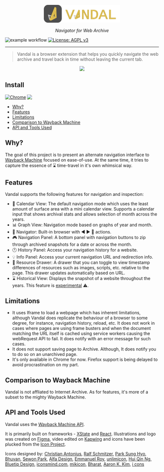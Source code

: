 <p align="center">
  <img src="docs/logo-full.svg" width="250">
  <div align="center"><i>Navigator for Web Archive</i></div>
</p>

![example workflow](https://github.com/vegetableman/vandal/actions/workflows/test.yml/badge.svg)
[![License: AGPL v3](https://img.shields.io/badge/License-AGPL%20v3-blue.svg)](http://www.gnu.org/licenses/agpl-3.0)
___

> Vandal is a browser extension that helps you quickly navigate the web archive and travel back in time without leaving the current tab.

<p align="center">
  <img src="https://github.com/vegetableman/vandal/raw/master/docs/sample.gif">
</p>

## Install
[link-chrome]: https://chrome.google.com/webstore/detail/vandal/knoccgahmcfhngbjhdbcodajdioedgdo 'Version published on Chrome Web Store'

[<img src="https://raw.githubusercontent.com/alrra/browser-logos/90fdf03c/src/chrome/chrome.svg" width="48" alt="Chrome" valign="middle">][link-chrome] [<img valign="middle" src="https://img.shields.io/chrome-web-store/v/knoccgahmcfhngbjhdbcodajdioedgdo.svg?label=%20">][link-chrome]

- [Why?](#why)
- [Features](#features)
- [Limitations](#limitations)
- [Comparison to Wayback Machine](#comparison-to-wayback-machine)
- [API and Tools Used](#api-and-tools-used)

## Why?
The goal of this project is to present an alternate navigation interface to [Wayback Machine](https://web.archive.org/) focused on ease-of-use. At the same time, it tries to capture the essence of ⌛ time-travel in it's own whimsical way. 

## Features
Vandal supports the following features for navigation and inspection:
- 📅  Calendar View: The default navigation mode which uses the least amount of surface area with a mini calendar view. Supports a calendar input that shows archival stats and allows selection of month across the years.
- 📊  Graph View: Navigation mode based on graphs of year and month.
- 🧭 Navigator: Built-in browser with ◀️ ▶️ 🔄 actions.
- 🎮  Navigation Panel: A bottom panel with navigation buttons to zip through archived snapshots for a date or across the month.
- 🕛 History Panel: Access your navigation history for a website.
- 💡 Info Panel: Access your current navigation URL and redirection info.
- 🔩 Resource Drawer: A drawer that you can toggle to view timestamp differences of resources such as images, scripts, etc. relative to the page. This drawer updates automatically based on URL.
- ⌛ Historical View: Displays the snapshot of a website throughout the years. This feature is [experimental](https://github.com/vegetableman/vandal/issues/1) ⚠️.

## Limitations
- It uses Iframe to load a webpage which has inherent limitations, although Vandal does replicate the behaviour of a browser to some degree, for instance, navigation history, reload, etc. It does not work in cases where pages are using frame busters and when the document matching the URL itself is cached using service workers causing the webRequest API to fail. It does notify with an error message for such cases.
- It does not support saving page to Archive. Although, It does notify you to do so on an unarchived page.
- It's only available in Chrome for now. Firefox support is being delayed to avoid procrastination on my part.

## Comparison to Wayback Machine
Vandal is not affliated to Internet Archive. As for features, it's more of a subset to the mighty Wayback Machine.

## API and Tools Used
Vandal uses the [Wayback Machine API](https://archive.org/help/wayback_api.php).

It is primarily built on frameworks - [XState](https://github.com/davidkpiano/xstate) and [React](https://github.com/facebook/react). Illustrations and logo was created on [Figma](https://figma.com/), video edited on [Kapwing](https://kapwing.com/) and icons have been plucked from the [Icon Project](https://thenounproject.com/).

Icons designed by:
[Christian Antonius](https://thenounproject.com/christian_antonius/), [Ralf Schmitzer](https://thenounproject.com/ralfschmitzer/), [Park Sung Hyo](https://thenounproject.com/parksunghyo126/), [Bhuvan](https://thenounproject.com/bhuvan.mahes/), [Sewon Park](https://thenounproject.com/cosmac/), [Alfa Design](https://thenounproject.com/alfadesign/), [Emmanuel Roy](https://thenounproject.com/emmanuelroy/), [unlimicon](https://thenounproject.com/unlimicon/), [Hui Qin Ng](https://thenounproject.com/hui_qin/), [Bluetip Design](https://thenounproject.com/bluetip/), [iconsmind.com](https://thenounproject.com/imicons/), [mikicon](https://thenounproject.com/mikicon/), [Bharat](https://thenounproject.com/bharatkumara321), [Aaron K. Kim](https://thenounproject.com/inspign/), [i cons](https://thenounproject.com/iconsguru/)

